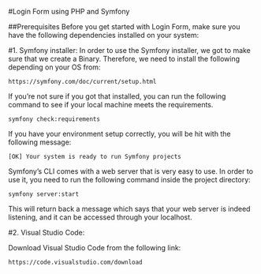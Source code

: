 #Login Form using PHP and Symfony

##Prerequisites
Before you get started with Login Form, make sure you have the following dependencies installed on your system:

#1. Symfony installer:
In order to use the Symfony installer, we got to make sure that we create a Binary. Therefore, we need to install the following depending on your OS from:

`https://symfony.com/doc/current/setup.html`

If you’re not sure if you got that installed, you can run the following command to see if your local machine meets the requirements.

`symfony check:requirements`

If you have your environment setup correctly, you will be hit with the following message:

`[OK] Your system is ready to run Symfony projects`

Symfony’s CLI comes with a web server that is very easy to use. In order to use it, you need to run the following command inside the project directory:

`symfony server:start `

This will return back a message which says that your web server is indeed listening, and it can be accessed through your localhost.

#2. Visual Studio Code:

Download Visual Studio Code from the following link:

`https://code.visualstudio.com/download`
